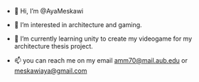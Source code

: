 - 👋 Hi, I’m @AyaMeskawi
- 👀 I’m interested in architecture and gaming.
- 🌱 I’m currently learning unity to create my videogame for my architecture thesis project. 

- 📫 you can reach me on my email amm70@mail.aub.edu or meskawiaya@gmail.com

<!---
AyaMeskawi/AyaMeskawi is a ✨ special ✨ repository because its `README.md` (this file) appears on your GitHub profile.
You can click the Preview link to take a look at your changes.
--->

